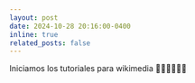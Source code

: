 ```yaml
---
layout: post
date: 2024-10-28 20:16:00-0400
inline: true
related_posts: false
---
```


Iniciamos los tutoriales para wikimedia 🎃👻🍬🦇💀🧡
